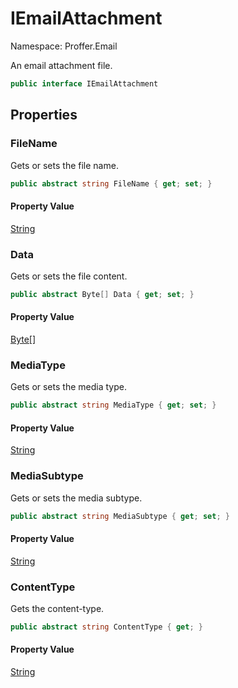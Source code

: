 # IEmailAttachment

Namespace: Proffer.Email

An email attachment file.

```csharp
public interface IEmailAttachment
```

## Properties

### **FileName**

Gets or sets the file name.

```csharp
public abstract string FileName { get; set; }
```

#### Property Value

[String](https://docs.microsoft.com/en-us/dotnet/api/system.string)<br>

### **Data**

Gets or sets the file content.

```csharp
public abstract Byte[] Data { get; set; }
```

#### Property Value

[Byte[]](https://docs.microsoft.com/en-us/dotnet/api/system.byte)<br>

### **MediaType**

Gets or sets the media type.

```csharp
public abstract string MediaType { get; set; }
```

#### Property Value

[String](https://docs.microsoft.com/en-us/dotnet/api/system.string)<br>

### **MediaSubtype**

Gets or sets the media subtype.

```csharp
public abstract string MediaSubtype { get; set; }
```

#### Property Value

[String](https://docs.microsoft.com/en-us/dotnet/api/system.string)<br>

### **ContentType**

Gets the content-type.

```csharp
public abstract string ContentType { get; }
```

#### Property Value

[String](https://docs.microsoft.com/en-us/dotnet/api/system.string)<br>
